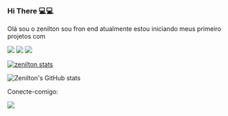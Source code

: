 ### Hi There 💻:computer:

Olá sou o zenilton sou fron end atualmente estou iniciando meus primeiro projetos com 


<img src="https://img.shields.io/badge/HTML5-E34F26?style=for-the-badge&logo=html5&logoColor=white" alt-logo-image>


<img src="https://img.shields.io/badge/CSS3-1572B6?style=for-the-badge&logo=css3&logoColor=white" alt-logo-image> 


<img src="https://img.shields.io/badge/Java-ED8B00?style=for-the-badge&logo=openjdk&logoColor=white" alt-logo-image>



[![zenilton stats](https://github-readme-stats.vercel.app/api?username=zenilton)](https://github.com/anuraghazra/github-readme-stats)


![Zenilton's GitHub stats](https://github-readme-stats.vercel.app/api?username=zenilton&show_icons=true&theme=radical)




Conecte-comigo:


<a href="linkedin.com/in/zenilton-da-silva-mendes-128199227"><img src="https://img.shields.io/badge/LinkedIn-0077B5?style=for-the-badge&logo=linkedin&logoColor=white"/></a> 
<br>
<br>
   


